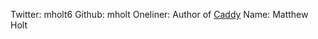 Twitter: mholt6
Github: mholt
Oneliner: Author of <a href="https://caddyserver.com/" target="_blank">Caddy</a>
Name: Matthew Holt